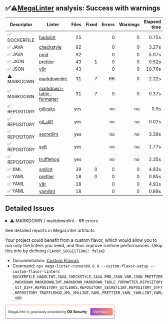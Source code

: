 ## ✅⚠️[MegaLinter](https://megalinter.io/9.0.0) analysis: Success with warnings



| Descriptor  |                                               Linter                                                |Files|Fixed|Errors|Warnings|Elapsed time|
|-------------|-----------------------------------------------------------------------------------------------------|----:|----:|-----:|-------:|-----------:|
|✅ DOCKERFILE|[hadolint](https://megalinter.io/9.0.0/descriptors/dockerfile_hadolint)                              |   25|     |     0|       0|       0.75s|
|✅ JAVA      |[checkstyle](https://megalinter.io/9.0.0/descriptors/java_checkstyle)                                |   92|     |     0|       0|       3.27s|
|✅ JAVA      |[pmd](https://megalinter.io/9.0.0/descriptors/java_pmd)                                              |   92|     |     0|       0|       5.07s|
|✅ JSON      |[prettier](https://megalinter.io/9.0.0/descriptors/json_prettier)                                    |   43|    1|     0|       0|       0.52s|
|✅ JSON      |[v8r](https://megalinter.io/9.0.0/descriptors/json_v8r)                                              |   43|     |     0|       0|      10.76s|
|⚠️ MARKDOWN  |[markdownlint](https://megalinter.io/9.0.0/descriptors/markdown_markdownlint)                        |   31|    7|    66|       0|       2.22s|
|✅ MARKDOWN  |[markdown-table-formatter](https://megalinter.io/9.0.0/descriptors/markdown_markdown_table_formatter)|   31|    7|     0|       0|       0.37s|
|✅ REPOSITORY|[gitleaks](https://megalinter.io/9.0.0/descriptors/repository_gitleaks)                              |  yes|     |    no|      no|        0.9s|
|✅ REPOSITORY|[git_diff](https://megalinter.io/9.0.0/descriptors/repository_git_diff)                              |  yes|     |    no|      no|       0.02s|
|✅ REPOSITORY|[secretlint](https://megalinter.io/9.0.0/descriptors/repository_secretlint)                          |  yes|     |    no|      no|       3.39s|
|✅ REPOSITORY|[syft](https://megalinter.io/9.0.0/descriptors/repository_syft)                                      |  yes|     |    no|      no|       1.77s|
|✅ REPOSITORY|[trufflehog](https://megalinter.io/9.0.0/descriptors/repository_trufflehog)                          |  yes|     |    no|      no|       2.35s|
|✅ XML       |[xmllint](https://megalinter.io/9.0.0/descriptors/xml_xmllint)                                       |   39|    0|     0|       0|       4.83s|
|✅ YAML      |[prettier](https://megalinter.io/9.0.0/descriptors/yaml_prettier)                                    |   18|    0|     0|       0|       0.85s|
|✅ YAML      |[v8r](https://megalinter.io/9.0.0/descriptors/yaml_v8r)                                              |   18|     |     0|       0|       4.91s|
|✅ YAML      |[yamllint](https://megalinter.io/9.0.0/descriptors/yaml_yamllint)                                    |   18|     |     0|       0|       0.89s|

## Detailed Issues

<details>
<summary>⚠️ MARKDOWN / markdownlint - 66 errors</summary>

```
AvroToJson/README.md:3:196 MD059/descriptive-link-text Link text should be descriptive [Context: "[here]"]
AvroToJson/README.md:223 MD025/single-title/single-h1 Multiple top-level headings in the same document [Context: "Implementing a new Flink job"]
DockerComposeExamples/RunMultipleFlinkJobs/README.md:37:401 MD013/line-length Line length [Expected: 400; Actual: 451]
EnrichStream/README.md:76 MD040/fenced-code-language Fenced code blocks should have a language specified [Context: "```"]
EnrichStream/README.md:83 MD040/fenced-code-language Fenced code blocks should have a language specified [Context: "```"]
EnrichStream/README.md:134 MD025/single-title/single-h1 Multiple top-level headings in the same document [Context: "Implementing a new Flink job"]
ExternalLookup/README.md:3:197 MD059/descriptive-link-text Link text should be descriptive [Context: "[here]"]
ExternalLookup/README.md:76 MD040/fenced-code-language Fenced code blocks should have a language specified [Context: "```"]
ExternalLookup/README.md:82 MD040/fenced-code-language Fenced code blocks should have a language specified [Context: "```"]
ExternalLookup/README.md:133 MD025/single-title/single-h1 Multiple top-level headings in the same document [Context: "Implementing a new Flink job"]
FlinkStates/README.md:3:196 MD059/descriptive-link-text Link text should be descriptive [Context: "[here]"]
FlinkStates/README.md:76 MD040/fenced-code-language Fenced code blocks should have a language specified [Context: "```"]
FlinkStates/README.md:82 MD040/fenced-code-language Fenced code blocks should have a language specified [Context: "```"]
FlinkStates/README.md:133 MD025/single-title/single-h1 Multiple top-level headings in the same document [Context: "Implementing a new Flink job"]
JsonToAvro/README.md:3:196 MD059/descriptive-link-text Link text should be descriptive [Context: "[here]"]
JsonToAvro/README.md:141 MD040/fenced-code-language Fenced code blocks should have a language specified [Context: "```"]
JsonToAvro/README.md:151 MD040/fenced-code-language Fenced code blocks should have a language specified [Context: "```"]
KeySerializationSchema/README.md:3:196 MD059/descriptive-link-text Link text should be descriptive [Context: "[here]"]
KeySerializationSchema/README.md:97 MD040/fenced-code-language Fenced code blocks should have a language specified [Context: "```"]
KeySerializationSchema/README.md:106 MD040/fenced-code-language Fenced code blocks should have a language specified [Context: "```"]
KeySerializationSchema/README.md:170 MD025/single-title/single-h1 Multiple top-level headings in the same document [Context: "Implementing a new Flink job"]
megalinter-reports/megalinter-report.md:1 MD041/first-line-heading/first-line-h1 First line in a file should be a top-level heading [Context: "## ✅⚠️[MegaLinter](https://meg..."]
megalinter-reports/megalinter-report.md:29 MD040/fenced-code-language Fenced code blocks should have a language specified [Context: "```"]
megalinter-reports/updated_sources/EnrichStream/README.md:76 MD040/fenced-code-language Fenced code blocks should have a language specified [Context: "```"]
megalinter-reports/updated_sources/EnrichStream/README.md:83 MD040/fenced-code-language Fenced code blocks should have a language specified [Context: "```"]
megalinter-reports/updated_sources/EnrichStream/README.md:134 MD025/single-title/single-h1 Multiple top-level headings in the same document [Context: "Implementing a new Flink job"]
megalinter-reports/updated_sources/ExternalLookup/README.md:3:197 MD059/descriptive-link-text Link text should be descriptive [Context: "[here]"]
megalinter-reports/updated_sources/ExternalLookup/README.md:76 MD040/fenced-code-language Fenced code blocks should have a language specified [Context: "```"]
megalinter-reports/updated_sources/ExternalLookup/README.md:82 MD040/fenced-code-language Fenced code blocks should have a language specified [Context: "```"]
megalinter-reports/updated_sources/ExternalLookup/README.md:133 MD025/single-title/single-h1 Multiple top-level headings in the same document [Context: "Implementing a new Flink job"]
megalinter-reports/updated_sources/FlinkStates/README.md:3:196 MD059/descriptive-link-text Link text should be descriptive [Context: "[here]"]
megalinter-reports/updated_sources/FlinkStates/README.md:76 MD040/fenced-code-language Fenced code blocks should have a language specified [Context: "```"]
megalinter-reports/updated_sources/FlinkStates/README.md:82 MD040/fenced-code-language Fenced code blocks should have a language specified [Context: "```"]
megalinter-reports/updated_sources/FlinkStates/README.md:133 MD025/single-title/single-h1 Multiple top-level headings in the same document [Context: "Implementing a new Flink job"]
megalinter-reports/updated_sources/JsonToAvro/README.md:3:196 MD059/descriptive-link-text Link text should be descriptive [Context: "[here]"]
megalinter-reports/updated_sources/JsonToAvro/README.md:141 MD040/fenced-code-language Fenced code blocks should have a language specified [Context: "```"]
megalinter-reports/updated_sources/JsonToAvro/README.md:151 MD040/fenced-code-language Fenced code blocks should have a language specified [Context: "```"]
megalinter-reports/updated_sources/KeySerializationSchema/README.md:3:196 MD059/descriptive-link-text Link text should be descriptive [Context: "[here]"]
megalinter-reports/updated_sources/KeySerializationSchema/README.md:97 MD040/fenced-code-language Fenced code blocks should have a language specified [Context: "```"]
megalinter-reports/updated_sources/KeySerializationSchema/README.md:106 MD040/fenced-code-language Fenced code blocks should have a language specified [Context: "```"]
megalinter-reports/updated_sources/KeySerializationSchema/README.md:170 MD025/single-title/single-h1 Multiple top-level headings in the same document [Context: "Implementing a new Flink job"]
megalinter-reports/updated_sources/megalinter-reports/megalinter-report.md:1 MD041/first-line-heading/first-line-h1 First line in a file should be a top-level heading [Context: "## ✅⚠️[MegaLinter](https://meg..."]
megalinter-reports/updated_sources/megalinter-reports/megalinter-report.md:29 MD040/fenced-code-language Fenced code blocks should have a language specified [Context: "```"]
megalinter-reports/updated_sources/megalinter-reports/updated_sources/megalinter-reports/megalinter-report.md:1 MD041/first-line-heading/first-line-h1 First line in a file should be a top-level heading [Context: "## ✅⚠️[MegaLinter](https://meg..."]
megalinter-reports/updated_sources/megalinter-reports/updated_sources/megalinter-reports/megalinter-report.md:29 MD040/fenced-code-language Fenced code blocks should have a language specified [Context: "```"]
megalinter-reports/updated_sources/megalinter-reports/updated_sources/megalinter-reports/updated_sources/megalinter-reports/megalinter-report.md:1 MD041/first-line-heading/first-line-h1 First line in a file should be a top-level heading [Context: "## ✅⚠️[MegaLinter](https://meg..."]
megalinter-reports/updated_sources/megalinter-reports/updated_sources/megalinter-reports/updated_sources/megalinter-reports/megalinter-report.md:29 MD040/fenced-code-language Fenced code blocks should have a language specified [Context: "```"]
megalinter-reports/updated_sources/megalinter-reports/updated_sources/megalinter-reports/updated_sources/megalinter-reports/updated_sources/megalinter-reports/megalinter-report.md:1 MD041/first-line-heading/first-line-h1 First line in a file should be a top-level heading [Context: "## ✅⚠️[MegaLinter](https://meg..."]
megalinter-reports/updated_sources/megalinter-reports/updated_sources/megalinter-reports/updated_sources/megalinter-reports/updated_sources/megalinter-reports/megalinter-report.md:29 MD040/fenced-code-language Fenced code blocks should have a language specified [Context: "```"]
megalinter-reports/updated_sources/megalinter-reports/updated_sources/megalinter-reports/updated_sources/megalinter-reports/updated_sources/megalinter-reports/updated_sources/megalinter-reports/megalinter-report.md:1 MD041/first-line-heading/first-line-h1 First line in a file should be a top-level heading [Context: "## ✅⚠️[MegaLinter](https://meg..."]
megalinter-reports/updated_sources/megalinter-reports/updated_sources/megalinter-reports/updated_sources/megalinter-reports/updated_sources/megalinter-reports/updated_sources/megalinter-reports/megalinter-report.md:29 MD040/fenced-code-language Fenced code blocks should have a language specified [Context: "```"]
megalinter-reports/updated_sources/megalinter-reports/updated_sources/megalinter-reports/updated_sources/megalinter-reports/updated_sources/megalinter-reports/updated_sources/megalinter-reports/updated_sources/megalinter-reports/megalinter-report.md:1 MD041/first-line-heading/first-line-h1 First line in a file should be a top-level heading [Context: "## ✅⚠️[MegaLinter](https://meg..."]
megalinter-reports/updated_sources/megalinter-reports/updated_sources/megalinter-reports/updated_sources/megalinter-reports/updated_sources/megalinter-reports/updated_sources/megalinter-reports/updated_sources/megalinter-reports/megalinter-report.md:29 MD040/fenced-code-language Fenced code blocks should have a language specified [Context: "```"]
megalinter-reports/updated_sources/TransformAndStore/README.md:3:196 MD059/descriptive-link-text Link text should be descriptive [Context: "[here]"]
megalinter-reports/updated_sources/TransformAndStore/README.md:98 MD040/fenced-code-language Fenced code blocks should have a language specified [Context: "```"]
megalinter-reports/updated_sources/TransformAndStore/README.md:109 MD040/fenced-code-language Fenced code blocks should have a language specified [Context: "```"]
megalinter-reports/updated_sources/TransformAndStore/README.md:176 MD025/single-title/single-h1 Multiple top-level headings in the same document [Context: "Implementing a new Flink job"]
MultipleSideOutput/README.md:3:197 MD059/descriptive-link-text Link text should be descriptive [Context: "[here]"]
Observability/README.md:3:227 MD059/descriptive-link-text Link text should be descriptive [Context: "[here]"]
SerializationErrorCatch/README.md:3:196 MD059/descriptive-link-text Link text should be descriptive [Context: "[here]"]
SerializationErrorSideOutput/README.md:3:196 MD059/descriptive-link-text Link text should be descriptive [Context: "[here]"]
TransformAndStore/README.md:3:196 MD059/descriptive-link-text Link text should be descriptive [Context: "[here]"]
TransformAndStore/README.md:98 MD040/fenced-code-language Fenced code blocks should have a language specified [Context: "```"]
TransformAndStore/README.md:109 MD040/fenced-code-language Fenced code blocks should have a language specified [Context: "```"]
TransformAndStore/README.md:176 MD025/single-title/single-h1 Multiple top-level headings in the same document [Context: "Implementing a new Flink job"]
TumblingWindow/README.md:3:197 MD059/descriptive-link-text Link text should be descriptive [Context: "[here]"]
```

</details>

See detailed reports in MegaLinter artifacts


Your project could benefit from a custom flavor, which would allow you to run only the linters you need, and thus improve runtime performances. (Skip this info by defining `FLAVOR_SUGGESTIONS: false`)

  - Documentation: [Custom Flavors](https://megalinter.io/9.0.0/custom-flavors/)
  - Command: `npx mega-linter-runner@9.0.0 --custom-flavor-setup --custom-flavor-linters DOCKERFILE_HADOLINT,JAVA_CHECKSTYLE,JAVA_PMD,JSON_V8R,JSON_PRETTIER,MARKDOWN_MARKDOWNLINT,MARKDOWN_MARKDOWN_TABLE_FORMATTER,REPOSITORY_GIT_DIFF,REPOSITORY_GITLEAKS,REPOSITORY_SECRETLINT,REPOSITORY_SYFT,REPOSITORY_TRUFFLEHOG,XML_XMLLINT,YAML_PRETTIER,YAML_YAMLLINT,YAML_V8R`

[![MegaLinter is graciously provided by OX Security](https://raw.githubusercontent.com/oxsecurity/megalinter/main/docs/assets/images/ox-banner.png)](https://www.ox.security/?ref=megalinter)